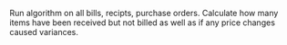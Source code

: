 Run algorithm on all bills, recipts, purchase orders.  Calculate how many items have been received but not billed as well as if any price changes caused variances.
